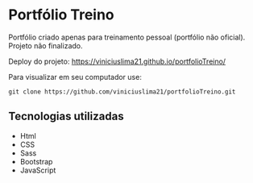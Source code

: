 # Portfólio Treino
Portfólio criado apenas para treinamento pessoal (portfólio não oficial). Projeto não finalizado.

Deploy do projeto:
https://viniciuslima21.github.io/portfolioTreino/

Para visualizar em seu computador use: 

```
git clone https://github.com/viniciuslima21/portfolioTreino.git
```

## Tecnologias utilizadas
* Html
* CSS
* Sass
* Bootstrap
* JavaScript